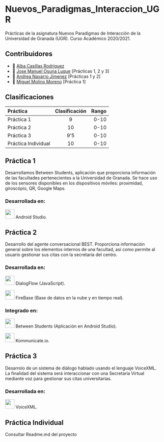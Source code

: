 # Nuevos_Paradigmas_Interaccion_UGR
Prácticas de la asignatura Nuevos Paradigmas de Interacción de la Universidad de Granada (UGR). Curso Académico 2020/2021.

## Contribuidores
+ :bust_in_silhouette: [Alba Casillas Rodríguez](https://github.com/CasillasAlba)
+ :bust_in_silhouette: [Jose Manuel Osuna Luque](https://github.com/JosuZx13) [Prácticas 1, 2 y 3]
+ :bust_in_silhouette: [Andrea Navarro Jimenez](https://github.com/andreanaji007) [Prácticas 1 y 2]
+ :bust_in_silhouette: [Miguel Molino Moreno](https://github.com/Miguel-mm) [Práctica 1]

## Clasificaciones

| Práctica | Clasificación | Rango |
| :---         |     :---:      |          ---: |
| Práctica 1   | 9    | 0-10     |
| Práctica 2   | 10    | 0-10  |
| Práctica 3   | 9'5    | 0-10     |
| Práctica Individual    | 10      | 0-10    |

## Práctica 1
Desarrollamos Between Students, aplicación que proporciona información de las facultades pertenecientes a la Universidad de Granada. Se hace uso de los sensores disponibles en los dispositivos móviles: proximidad, giroscópio, QR, Google Maps.

### Desarrollada en: 

<img height="30" src="https://user-images.githubusercontent.com/47610906/102832526-f2388580-43ee-11eb-91fc-8f03cc372447.png"> Android Studio.


## Práctica 2
Desarrollo del agente conversacional BEST. Proporciona información general sobre los elementos internos de una facultad, así como permite al usuario gestionar sus citas con la secretaría del centro.

### Desarrollada en:

<img height="30" src="https://user-images.githubusercontent.com/47610906/102832671-5b1ffd80-43ef-11eb-8f4b-733169bb6cfd.png"> DialogFlow (JavaScript).

<img height="30" src="https://user-images.githubusercontent.com/47610906/102832672-5b1ffd80-43ef-11eb-8b06-07f6a7a8d644.png"> FireBase (Base de datos en la nube y en tiempo real).

### Integrado en:

<img height="30" src="https://user-images.githubusercontent.com/47610906/102832674-5bb89400-43ef-11eb-9dd9-91677e445cac.png"> Between Students (Aplicación en Android Studio).

<img height="30" src="https://user-images.githubusercontent.com/47610906/102832673-5bb89400-43ef-11eb-95fb-9cf7af866079.png"> Kommunicate.io.


## Práctica 3
Desarrolo de un sistema de diálogo hablado usando el lenguaje VoiceXML. La finalidad del sistema será interaccionar con una Secretaría Virtual mediante voz para gestionar sus citas universitarias.

### Desarrollada en:

<img height="30" src="https://user-images.githubusercontent.com/47610906/106669940-b75c6c80-65ac-11eb-872d-b718cb0c9495.png"> VoiceXML.

## Práctica Individual
Consultar Readme.md del proyecto



